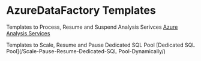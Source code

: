 # AzureDataFactory Templates

Templates to Process, Resume and Suspend Analysis Serivces [Azure Analysis Services](/Process-Pause-Resume-Azure-Analysis-Services/)

Templates to Scale, Resume and Pause Dedicated SQL Pool [Dedicated SQL Pool](/Scale-Pause-Resume-Dedicated-SQL Pool-Dynamically/) 